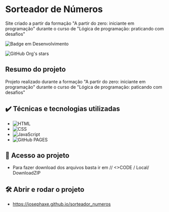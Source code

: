 # Sorteador de Números
Site criado a partir da formação "A partir do zero: iniciante em programação" durante o curso de "Lógica de programação: praticando com desafios"

![Badge em Desenvolvimento](http://img.shields.io/static/v1?label=STATUS&message=DESENVOLVIMENTO&color=GREEN&style=for-the-badge)

![GitHub Org's stars](https://img.shields.io/github/stars/JosephAxe?style=social)

## Resumo do projeto
Projeto realizado durante a formação "A partir do zero: iniciante em programação" durante o curso de "Lógica de programação: paticando com desafios"

## ✔️ Técnicas e tecnologias utilizadas

- ![HTML](https://img.shields.io/badge/HTML5-E34F26?style=for-the-badge&logo=html5&logoColor=white)
- ![CSS](https://img.shields.io/badge/CSS3-1572B6?style=for-the-badge&logo=css3&logoColor=white)
- ![JavaScript](https://img.shields.io/badge/JavaScript-323330?style=for-the-badge&logo=javascript&logoColor=F7DF1E)
- ![GitHub PAGES](https://img.shields.io/badge/GitHub%20Pages-222222?style=for-the-badge&logo=GitHub%20Pages&logoColor=white)

## 📁 Acesso ao projeto
- Para fazer download dos arquivos basta ir em // <>CODE / Local/ DownloadZIP

## 🛠️ Abrir e rodar o projeto
- https://josephaxe.github.io/sorteador_numeros
